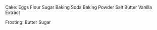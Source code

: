 Cake:
Eggs
Flour
Sugar
Baking Soda
Baking Powder
Salt
Butter
Vanilla Extract

Frosting:
Butter
Sugar